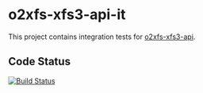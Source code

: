 o2xfs-xfs3-api-it
=====

This project contains integration tests for [o2xfs-xfs3-api](https://travis-ci.com/AndreasFagschlunger/o2xfs-xfs3-api).

## Code Status

[![Build Status](https://api.travis-ci.com/AndreasFagschlunger/o2xfs-xfs3-api-it.svg?branch=develop)](https://travis-ci.com/AndreasFagschlunger/o2xfs-xfs3-api-it)
